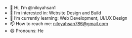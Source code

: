 - 👋 Hi, I’m @niloyahsan1
- 👀 I’m interested in: Website Design and Build
- 🌱 I’m currently learning: Web Development, UI/UX Design
- 📫 How to reach me: niloyahsan786@gmail.com
- 😄 Pronouns: He

<!---
niloyahsan1/niloyahsan1 is a ✨ special ✨ repository because its `README.md` (this file) appears on your GitHub profile.
You can click the Preview link to take a look at your changes.
--->
